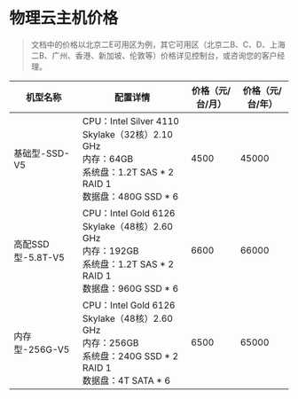 # 物理云主机价格

> 文档中的价格以北京二E可用区为例，其它可用区（北京二B、C、D、上海二B、广州、香港、新加坡、伦敦等）价格详见控制台，或咨询您的客户经理。


| 机型名称         | 配置详情 | 价格（元/台/月）| 价格（元/台/年） |
| ---------- | --- | ----- |----- |
| 基础型-SSD-V5 | CPU：Intel Silver 4110 Skylake（32核）2.10 GHz<br>内存：64GB<br>系统盘：1.2T SAS * 2 RAID 1<br>数据盘：480G SSD * 6| 4500  | 45000 |
| 高配SSD型-5.8T-V5|CPU：Intel Gold 6126 Skylake（48核）2.60 GHz<br>内存：192GB<br>系统盘：1.2T SAS * 2 RAID 1<br>数据盘：960G SSD * 6 | 6600    | 66000 | 
| 内存型-256G-V5|CPU：Intel Gold 6126 Skylake（48核）2.60 GHz<br>内存：256GB<br>系统盘：240G SSD * 2 RAID 1<br>数据盘：4T SATA * 6| 6500    | 65000 | 
